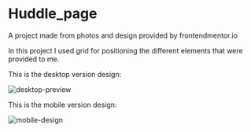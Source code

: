 # Huddle_page
A project made from photos and design provided by frontendmentor.io

In this project I used grid for positioning the different elements that were provided to me.

This is the desktop version design:

![desktop-preview](https://user-images.githubusercontent.com/103998434/198869012-2d224d31-fae1-4269-a736-aace2aabfeab.jpg)

This is the mobile version design:

![mobile-design](https://user-images.githubusercontent.com/103998434/198869027-dcee5af0-5e7b-4b0d-a5df-759aab083ee3.jpg)
